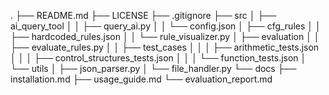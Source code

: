 .
├── README.md
├── LICENSE
├── .gitignore
├── src
│   ├── ai_query_tool
│   │   ├── query_ai.py
│   │   └── config.json
│   ├── cfg_rules
│   │   ├── hardcoded_rules.json
│   │   └── rule_visualizer.py
│   ├── evaluation
│   │   ├── evaluate_rules.py
│   │   ├── test_cases
│   │   │   ├── arithmetic_tests.json
│   │   │   ├── control_structures_tests.json
│   │   │   └── function_tests.json
│   └── utils
│       ├── json_parser.py
│       └── file_handler.py
└── docs
    ├── installation.md
    ├── usage_guide.md
    └── evaluation_report.md
